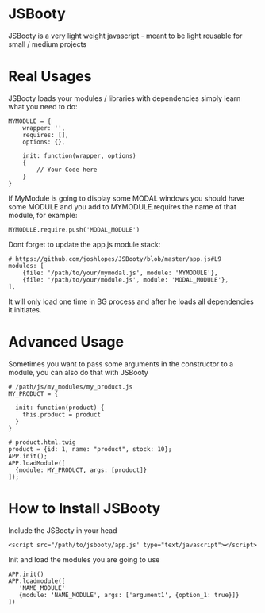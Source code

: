 # JSBooty
JSBooty is a very light weight javascript - meant to be light reusable for small / medium projects

# Real Usages

JSBooty loads your modules / libraries with dependencies simply learn what you need to do:

````
MYMODULE = {
    wrapper: '',
    requires: [],
    options: {},
    
    init: function(wrapper, options)
    {
        // Your Code here
    }
}
````

If MyModule is going to display some MODAL windows you should have some MODULE and you add to MYMODULE.requires the name of that module, for example:

````
MYMODULE.require.push('MODAL_MODULE')
````

Dont forget to update the app.js module stack:

````
# https://github.com/joshlopes/JSBooty/blob/master/app.js#L9
modules: [
    {file: '/path/to/your/mymodal.js', module: 'MYMODULE'},
    {file: '/path/to/your/module.js', module: 'MODAL_MODULE'},
],
````

It will only load one time in BG process and after he loads all dependencies it initiates.

# Advanced Usage

Sometimes you want to pass some arguments in the constructor to a module, you can also do that with JSBooty
````
# /path/js/my_modules/my_product.js
MY_PRODUCT = {

  init: function(product) {
    this.product = product
  }
}

# product.html.twig
product = {id: 1, name: "product", stock: 10};
APP.init();
APP.loadModule([
  {module: MY_PRODUCT, args: [product]}
]);
````

# How to Install JSBooty

Include the JSBooty in your head
````
<script src="/path/to/jsbooty/app.js' type="text/javascript"></script>
````

Init and load the modules you are going to use
````
APP.init()
APP.loadmodule([
   'NAME_MODULE'
   {module: 'NAME_MODULE', args: ['argument1', {option_1: true}]}
])
````
